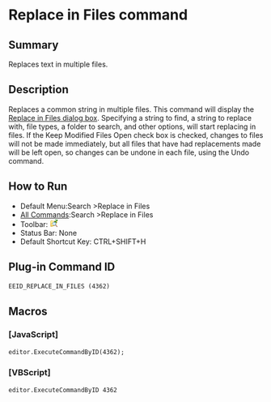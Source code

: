 # Replace in Files command

## Summary

Replaces text in multiple files.

## Description

Replaces a common string in multiple files. This command will display the
[Replace in Files dialog box](../../dlg/replace_in_files/index).
Specifying a string to find, a string to replace with, file types, a folder
to search, and other options, will start replacing in files. If the
Keep Modified Files
Open check box is checked, changes to files will not be made immediately, but all files that have had replacements made will be left open, so changes can be undone in each file, using the Undo command.

## How to Run

- Default Menu:Search \>Replace in Files
- [All Commands](../tools/all_commands):Search
\>Replace in Files
- Toolbar: ![](../../images/replaceinfiles.gif)
- Status Bar: None
- Default Shortcut Key: CTRL+SHIFT+H

## Plug-in Command ID

```
EEID_REPLACE_IN_FILES (4362)
```

## Macros

### \[JavaScript\]

```
editor.ExecuteCommandByID(4362);
```

### \[VBScript\]

```
editor.ExecuteCommandByID 4362
```

